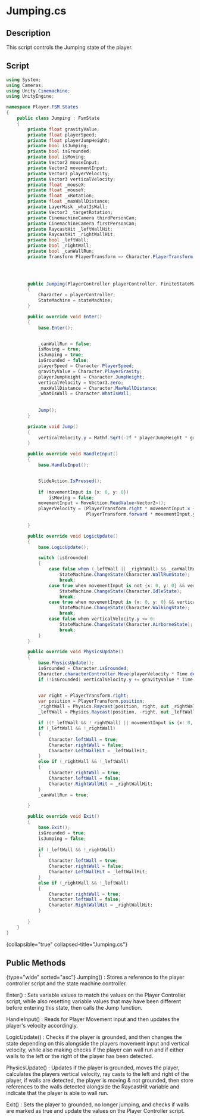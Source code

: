 # Jumping.cs

## Description
This script controls the Jumping state of the player.

## Script
```C#
using System;
using Cameras;
using Unity.Cinemachine;
using UnityEngine;

namespace Player.FSM.States
{
    public class Jumping : FsmState
    {
        private float gravityValue;
        private float playerSpeed;
        private float playerJumpHeight;
        private bool isJumping;
        private bool isGrounded;
        private bool isMoving;
        private Vector2 mouseInput;
        private Vector2 movementInput;
        private Vector3 playerVelocity;
        private Vector3 verticalVelocity;
        private float _mouseX;
        private float _mouseY;
        private float _xRotation;
        private float _maxWallDistance;
        private LayerMask _whatIsWall;
        private Vector3 _targetRotation;
        private CinemachineCamera thirdPersonCam;
        private CinemachineCamera firstPersonCam;
        private RaycastHit _leftWallHit;
        private RaycastHit _rightWallHit;
        private bool _leftWall;
        private bool _rightWall;
        private bool _canWallRun;
        private Transform PlayerTransform => Character.PlayerTransform;


        
        
        public Jumping(PlayerController playerController, FiniteStateMachine stateMachine) : base(stateMachine, playerController)
        {
            Character = playerController;
            StateMachine = stateMachine;
        }

        public override void Enter()
        {
            base.Enter();


            _canWallRun = false;
            isMoving = true;
            isJumping = true;
            isGrounded = false;
            playerSpeed = Character.PlayerSpeed;
            gravityValue = Character.PlayerGravity;
            playerJumpHeight = Character.JumpHeight;
            verticalVelocity = Vector3.zero;
            _maxWallDistance = Character.MaxWallDistance;
            _whatIsWall = Character.WhatIsWall;
            
            
            Jump();
        }

        private void Jump()
        {
            verticalVelocity.y = Mathf.Sqrt(-2f * playerJumpHeight * gravityValue);
        }

        public override void HandleInput()
        {
            base.HandleInput();


            SlideAction.IsPressed();
            
            if (movementInput is {x: 0, y: 0})
                isMoving = false;
            movementInput = MoveAction.ReadValue<Vector2>();
            playerVelocity = (PlayerTransform.right * movementInput.x +
                              PlayerTransform.forward * movementInput.y) * playerSpeed;
            
        }

        public override void LogicUpdate()
        {
            base.LogicUpdate();

            switch (isGrounded)
            {
                case false when (_leftWall || _rightWall) && _canWallRun:
                    StateMachine.ChangeState(Character.WallRunState);
                    break;
                case true when movementInput is not {x: 0, y: 0} && verticalVelocity.y < 0:
                    StateMachine.ChangeState(Character.IdleState);
                    break;
                case true when movementInput is {x: 0, y: 0} && verticalVelocity.y < 0:
                    StateMachine.ChangeState(Character.WalkingState);
                    break; 
                case false when verticalVelocity.y <= 0:
                    StateMachine.ChangeState(Character.AirborneState);
                    break;
            }
        }

        public override void PhysicsUpdate()
        {
            base.PhysicsUpdate();
            isGrounded = Character.isGrounded;
            Character.characterController.Move(playerVelocity * Time.deltaTime + verticalVelocity * Time.deltaTime);
            if (!isGrounded) verticalVelocity.y += gravityValue * Time.deltaTime;


            var right = PlayerTransform.right;
            var position = PlayerTransform.position;
            _rightWall = Physics.Raycast(position, right, out _rightWallHit, _maxWallDistance, _whatIsWall);
            _leftWall = Physics.Raycast(position, -right, out _leftWallHit, _maxWallDistance, _whatIsWall);

            if ((!_leftWall && !_rightWall) || movementInput is {x: 0, y: 0} || isGrounded) return;
            if (_leftWall && !_rightWall)
            {
                Character.leftWall = true;
                Character.rightWall = false;
                Character.LeftWallHit = _leftWallHit;
            }
            else if (_rightWall && !_leftWall)
            {
                Character.rightWall = true;
                Character.leftWall = false;
                Character.RightWallHit = _rightWallHit;
            }
            _canWallRun = true;

        }

        public override void Exit()
        {
            base.Exit();
            isGrounded = true;
            isJumping = false;
            
            if (_leftWall && !_rightWall)
            {
                Character.leftWall = true;
                Character.rightWall = false;
                Character.LeftWallHit = _leftWallHit;
            }
            else if (_rightWall && !_leftWall)
            {
                Character.rightWall = true;
                Character.leftWall = false;
                Character.RightWallHit = _rightWallHit;
            }
            
        }
    }
}
```
{collapsible="true" collapsed-title="Jumping.cs"}

## Public Methods
{type="wide" sorted="asc"}
Jumping()
: Stores a reference to the player controller script and the state machine controller.

Enter()
: Sets variable values to match the values on the Player Controller script, while also resetting variable values that may have been different before entering this state,
then calls the Jump function.

HandleInput()
: Reads for Player Movement input and then updates the player's velocity accordingly.

LogicUpdate()
: Checks if the player is grounded, and then changes the state depending on this alongside the players movement input and vertical velocity,
while also making checks if the player can wall run and if either walls to the left or the right of the player has been detected.

PhysicsUpdate()
: Updates if the player is grounded, moves the player, calculates the players vertical velocity, ray casts to the left and right
of the player, if walls are detected, the player is moving & not grounded, then store references to the walls detected alongside the
RaycastHit variable and indicate that the player is able to wall run.

Exit()
: Sets the player to grounded, no longer jumping, and checks if walls are marked as true and update the values on the Player Controller script.